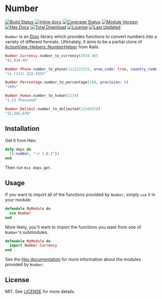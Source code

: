 # Number

[![Build Status](https://danielberkompas.semaphoreci.com/badges/number/branches/master.svg?style=shields)](https://danielberkompas.semaphoreci.com/projects/number)
[![Inline docs](http://inch-ci.org/github/danielberkompas/number.svg?branch=master)](http://inch-ci.org/github/danielberkompas/number)
[![Coverage Status](https://coveralls.io/repos/github/danielberkompas/number/badge.svg?branch=master)](https://coveralls.io/github/danielberkompas/number?branch=master)
[![Module Version](https://img.shields.io/hexpm/v/number.svg)](https://hex.pm/packages/number)
[![Hex Docs](https://img.shields.io/badge/hex-docs-lightgreen.svg)](https://hexdocs.pm/number/)
[![Total Download](https://img.shields.io/hexpm/dt/number.svg)](https://hex.pm/packages/number)
[![License](https://img.shields.io/hexpm/l/number.svg)](https://github.com/danielberkompas/number/blob/master/LICENSE)
[![Last Updated](https://img.shields.io/github/last-commit/danielberkompas/number.svg)](https://github.com/danielberkompas/number/commits/master)


`Number` is an [Elixir](https://github.com/elixir-lang/elixir) library which
provides functions to convert numbers into a variety of different formats.
Ultimately, it aims to be a partial clone of
[ActionView::Helpers::NumberHelper](http://api.rubyonrails.org/classes/ActionView/Helpers/NumberHelper.html)
from Rails.

```elixir
Number.Currency.number_to_currency(2034.46)
"$2,034.46"

Number.Phone.number_to_phone(1112223333, area_code: true, country_code: 1)
"+1 (111) 222-3333"

Number.Percentage.number_to_percentage(100, precision: 0)
"100%"

Number.Human.number_to_human(1234)
"1.23 Thousand"

Number.Delimit.number_to_delimited(12345678)
"12,345,678"
```

## Installation

Get it from Hex:

```elixir
defp deps do
  [{:number, "~> 1.0.1"}]
end
```

Then run `mix deps.get`.

## Usage

If you want to import all of the functions provided by `Number`, simply `use`
it in your module:

```elixir
defmodule MyModule do
  use Number
end
```

More likely, you'll want to import the functions you want from one of
`Number`'s submodules.

```elixir
defmodule MyModule do
  import Number.Currency
end
```

See the [Hex documentation](http://hexdocs.pm/number/) for more information
about the modules provided by `Number`.

## License
MIT. See [LICENSE](https://github.com/danielberkompas/number/blob/master/LICENSE) for more details.
